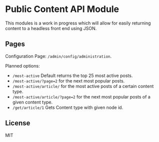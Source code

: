 # Public Content API Module
This modules is a work in progress which will allow for easily returning content to a headless front end using JSON.

## Pages
Configuration Page: `/admin/config/administration`.

Planned options:
* `/most-active` Default returns the top 25 most active posts.
* `/most-active/?page=2` for the next most popular posts.
* `/most-active/article/` for the most active posts of a certain content type.
* `/most-active/article/?page=2` for the next most popular posts of a given content type.
* `/get/article/1` Gets Content type with given node id.

## License
MIT
